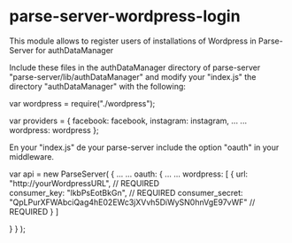 # parse-server-wordpress-login
This module allows to register users of installations of Wordpress in Parse-Server for authDataManager

Include these files in the authDataManager directory of parse-server "parse-server/lib/authDataManager" and modify your "index.js" the directory "authDataManager" with the following:

var wordpress = require("./wordpress");

var providers = {
  facebook: facebook,
  instagram: instagram,
  ...
  ...
    wordpress: wordpress
};


En your "index.js" de your parse-server include the option "oauth" in your middleware.

var api = new ParseServer(
{ 
  ...
  ...
  oauth: {
   ...
   ...
   wordpress: [
			{
				url: "http://yourWordpressURL",	// REQUIRED		
				consumer_key: "lkbPsEotBkGn", // REQUIRED
				consumer_secret: "QpLPurXFWAbciQag4hE02EWc3jXVvh5DiWySN0hnVgE97vWF" // REQUIRED
			}
		]

  }
}
);



